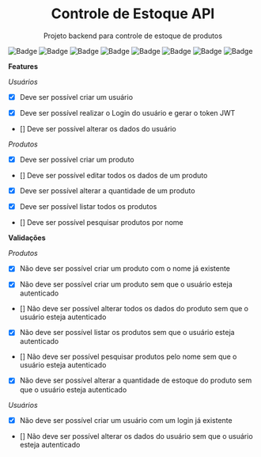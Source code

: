 <h1 align="center">Controle de Estoque API</h1>

<p align="center">Projeto backend para controle de estoque de produtos</p>

![Badge](https://img.shields.io/badge/Version-1.0.0-%237159c1?style=for-the-badge&logo=ghost)
![Badge](https://img.shields.io/badge/Typescript-^4.9.5-%007ACC?style=for-the-badge&logo=ghost)
![Badge](https://img.shields.io/badge/Prisma-4.10.1-%237159c1?style=for-the-badge&logo=ghost)
![Badge](https://img.shields.io/badge/Prisma_Client-^4.10.1-%237159c1?style=for-the-badge&logo=ghost)
![Badge](https://img.shields.io/badge/Express-^4.18.2-%237159c1?style=for-the-badge&logo=ghost)
![Badge](https://img.shields.io/badge/JWT-^9.0.0-%237159c1?style=for-the-badge&logo=ghost)
![Badge](https://img.shields.io/badge/License-ISC-%237159c1?style=for-the-badge&logo=ghost)
![Badge](https://img.shields.io/badge/Status-In_progress-%237159c1?style=for-the-badge&logo=ghost)

**Features**

*Usuários*

- [x] Deve ser possível criar um usuário

- [x] Deve ser possível realizar o Login do usuário e gerar o token JWT

- [] Deve ser possível alterar os dados do usuário

*Produtos*

- [x] Deve ser possível criar um produto

- [] Deve ser possível editar todos os dados de um produto

- [x] Deve ser possível alterar a quantidade de um produto

- [x] Deve ser possível listar todos os produtos

- [] Deve ser possível pesquisar produtos por nome


**Validações**

*Produtos*

- [x] Não deve ser possível criar um produto com o nome já existente

- [x] Não deve ser possível criar um produto sem que o usuário esteja autenticado

- [] Não deve ser possível alterar todos os dados do produto sem que o usuário esteja autenticado

- [x] Não deve ser possível listar os produtos sem que o usuário esteja autenticado

- [] Não deve ser possível pesquisar produtos pelo nome sem que o usuário esteja autenticado

- [x] Não deve ser possível alterar a quantidade de estoque do produto sem que o usuário esteja autenticado

*Usuários*

- [x] Não deve ser possível criar um usuário com um login já existente

- [] Não deve ser possível alterar os dados do usuário sem que o usuário esteja autenticado
